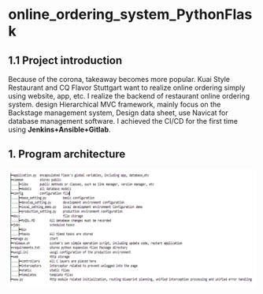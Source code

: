 # online_ordering_system_PythonFlask
## 1.1 Project introduction
Because of the corona, takeaway becomes more popular. Kuai Style Restaurant and CQ Flavor Stuttgart want to realize online ordering simply using website, app, etc. I realize the backend of restaurant online ordering system. design Hierarchical MVC framework, mainly focus on the Backstage management system, Design data sheet, use Navicat for database management software. I achieved the CI/CD for the first time using **Jenkins+Ansible+Gitlab**.







## 1. Program architecture
![image](https://github.com/chengkangck/online_ordering_system_PythonFlask/blob/main/images/code%20%20articture.png)
